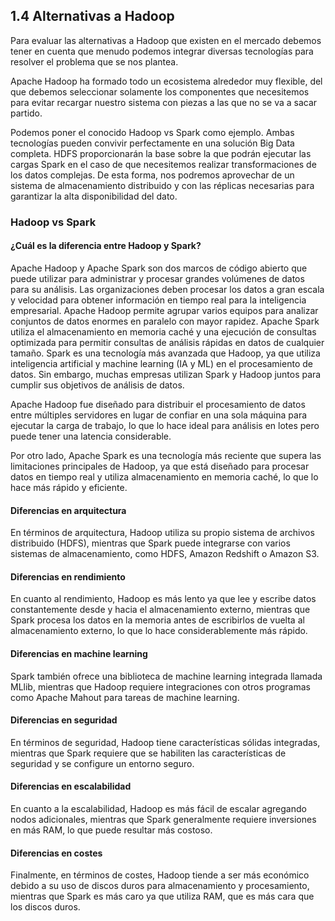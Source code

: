 ## 1.4 Alternativas a Hadoop

Para evaluar las alternativas a Hadoop que existen en el mercado debemos tener en cuenta que menudo podemos integrar diversas tecnologías para resolver el problema que se nos plantea.

Apache Hadoop ha formado todo un ecosistema alrededor muy flexible, del que debemos seleccionar solamente los componentes que necesitemos para evitar recargar nuestro sistema con piezas a las que no se va a sacar partido.

Podemos poner el conocido Hadoop vs Spark como ejemplo. Ambas tecnologías pueden convivir perfectamente en una solución Big Data completa. HDFS proporcionarán la base sobre la que podrán ejecutar las cargas Spark en el caso de que necesitemos realizar transformaciones de los datos complejas. De esta forma, nos podremos aprovechar de un sistema de almacenamiento distribuido y con las réplicas necesarias para garantizar la alta disponibilidad del dato.

### Hadoop vs Spark

#### ¿Cuál es la diferencia entre Hadoop y Spark?
Apache Hadoop y Apache Spark son dos marcos de código abierto que puede utilizar para administrar y procesar grandes volúmenes de datos para su análisis. Las organizaciones deben procesar los datos a gran escala y velocidad para obtener información en tiempo real para la inteligencia empresarial. Apache Hadoop permite agrupar varios equipos para analizar conjuntos de datos enormes en paralelo con mayor rapidez. Apache Spark utiliza el almacenamiento en memoria caché y una ejecución de consultas optimizada para permitir consultas de análisis rápidas en datos de cualquier tamaño. Spark es una tecnología más avanzada que Hadoop, ya que utiliza inteligencia artificial y machine learning (IA y ML) en el procesamiento de datos. Sin embargo, muchas empresas utilizan Spark y Hadoop juntos para cumplir sus objetivos de análisis de datos.


Apache Hadoop fue diseñado para distribuir el procesamiento de datos entre múltiples servidores en lugar de confiar en una sola máquina para ejecutar la carga de trabajo, lo que lo hace ideal para análisis en lotes pero puede tener una latencia considerable.

Por otro lado, Apache Spark es una tecnología más reciente que supera las limitaciones principales de Hadoop, ya que está diseñado para procesar datos en tiempo real y utiliza almacenamiento en memoria caché, lo que lo hace más rápido y eficiente.

#### Diferencias en arquitectura

En términos de arquitectura, Hadoop utiliza su propio sistema de archivos distribuido (HDFS), mientras que Spark puede integrarse con varios sistemas de almacenamiento, como HDFS, Amazon Redshift o Amazon S3.

#### Diferencias en rendimiento

En cuanto al rendimiento, Hadoop es más lento ya que lee y escribe datos constantemente desde y hacia el almacenamiento externo, mientras que Spark procesa los datos en la memoria antes de escribirlos de vuelta al almacenamiento externo, lo que lo hace considerablemente más rápido.

#### Diferencias en machine learning

Spark también ofrece una biblioteca de machine learning integrada llamada MLlib, mientras que Hadoop requiere integraciones con otros programas como Apache Mahout para tareas de machine learning.

#### Diferencias en seguridad

En términos de seguridad, Hadoop tiene características sólidas integradas, mientras que Spark requiere que se habiliten las características de seguridad y se configure un entorno seguro.

#### Diferencias en escalabilidad

En cuanto a la escalabilidad, Hadoop es más fácil de escalar agregando nodos adicionales, mientras que Spark generalmente requiere inversiones en más RAM, lo que puede resultar más costoso.

#### Diferencias en costes

Finalmente, en términos de costes, Hadoop tiende a ser más económico debido a su uso de discos duros para almacenamiento y procesamiento, mientras que Spark es más caro ya que utiliza RAM, que es más cara que los discos duros.